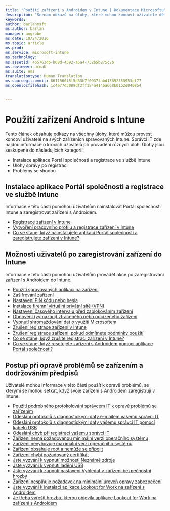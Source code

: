 ```yaml
---
title: "Použití zařízení s Androidem v Intune | Dokumentace Microsoftu"
description: "Seznam odkazů na úlohy, které mohou koncoví uživatelé dělat na svém mobilním zařízení s Androidem, pokud je zaregistrované v Intune"
keywords: 
author: barlanmsft
ms.author: barlan
manager: angrobe
ms.date: 10/24/2016
ms.topic: article
ms.prod: 
ms.service: microsoft-intune
ms.technology: 
ms.assetid: 465763db-b68d-4392-a5a4-732b5b875c2b
ms.reviewer: arnab
ms.suite: ems
translationtype: Human Translation
ms.sourcegitcommit: 8611566f5f5d33b7f0937fabd15892353953df77
ms.openlocfilehash: 1c4e77d3089df2ff184a414ba668b01b2d040854


---
```



# <a name="using-your-android-device-with-intune"></a>Použití zařízení Android s Intune

Tento článek obsahuje odkazy na všechny úlohy, které můžou provést koncoví uživatelé na svých zařízeních spravovaných Intune. Správci IT zde najdou informace o krocích uživatelů při provádění různých úloh. Úlohy jsou seskupené do následujících kategorií:

- Instalace aplikace Portál společnosti a registrace ve službě Intune
- Úlohy správy po registraci
- Problémy se shodou

## <a name="company-portal-app-installation-and-intune-enrollment"></a>Instalace aplikace Portál společnosti a registrace ve službě Intune

Informace v této části pomohou uživatelům nainstalovat Portál společnosti Intune a zaregistrovat zařízení s Androidem.

- [Registrace zařízení v Intune](enroll-your-device-in-Intune-android.md)
- [Vytvoření pracovního profilu a registrace zařízení v Intune](create-a-work-profile-and-enroll-your-device-in-intune-android.md)
- [Co se stane, když nainstalujete aplikaci Portál společnosti a zaregistrujete zařízení v Intune?](what-happens-if-you-install-the-company-portal-app-and-enroll-your-device-in-intune-android.md)

## <a name="things-users-can-do-when-their-device-is-enrolled-in-intune"></a>Možnosti uživatelů po zaregistrování zařízení do Intune

Informace v této části pomohou uživatelům provádět akce po zaregistrování zařízení s Androidem do Intune.

- [Použití spravovaných aplikací na zařízení](use-managed-apps-on-your-device-android.md)
- [Zašifrování zařízení](encrypt-your-device-android.md)
- [Nastavení PIN kódu nebo hesla](set-your-pin-or-password-android.md)
- [Instalace firemní virtuální privátní sítě (VPN)](install-your-companys-virtual-private-network-VPN-android.md)
- [Nastavení časového intervalu před zablokováním zařízení](set-the-amount-of-time-before-your-device-is-locked-android.md)
- [Obnovení (vymazání) ztraceného nebo odcizeného zařízení](reset-erase-your-lost-or-stolen-device-android.md)
- [Vypnutí shromažďování dat o využití Microsoftem](turn-off-microsoft-usage-data-collection-android.md)
- [Zrušení registrace zařízení v Intune](unenroll-your-device-from-intune-android.md)
- [Zrušení registrace zařízení, pokud odmítnete podmínky použití](unenroll-your-device-from-intune-if-you-declined-terms-of-use-android.md)
- [Co se stane, když zrušíte registraci zařízení v Intune?](what-happens-if-you-unenroll-your-device-from-intune-android.md)
- [Co se stane, když resetujete zařízení s Androidem pomocí aplikace Portál společnosti?](what-happens-if-you-reset-your-device-using-the-company-portal-android.md)
<!--- - [What is the Rights Management sharing app?](what-is-the-rms-sharing-app-android.md) --->

## <a name="steps-to-fix-device-and-compliance-issues"></a>Postup při opravě problémů se zařízením a dodržováním předpisů

Uživatelé mohou informace v této části použít k opravě problémů, se kterými se mohou setkat, když svoje zařízení s Androidem zaregistrují v Intune.

- [Použití podrobného protokolování správcem IT k opravě problémů se zařízením](use-verbose-logging-to-help-your-it-administrator-fix-device-issues-android.md)
- [Odeslání protokolů s diagnostickými daty e-mailem vašemu správci IT](send-diagnostic-data-logs-to-your-it-administrator-using-email-android.md)
- [Odeslání protokolů s diagnostickými daty vašemu správci IT pomocí kabelu USB](send-diagnostic-data-logs-to-your-it-administrator-using-a-usb-cable-android.md)
- [Odeslání chyb při registraci vašemu správci IT](send-enrollment-errors-to-your-it-administrator-android.md)
- [Zařízení nemá požadovanou minimální verzi operačního systému](you-need-to-update-your-android-device.md)
- [Zařízení nevyhovuje maximální verzi operačního systému](your-android-version-isnt-yet-supported.md)
- [Zařízení obsahuje root a nemůže se připojit](your-device-is-rooted-and-you-cant-connect-android.md)
- [Zařízení chybí požadovaný certifikát](your-device-is-missing-a-required-certificate-android.md)
- [Jste vyzváni k vypnutí možnosti Neznámé zdroje](you-are-asked-to-turn-off-unknown-sources-android.md)
- [Jste vyzváni k vypnutí ladění USB](you-are-asked-to-turn-off-usb-debugging-android.md)
- [Jste vyzváni k zapnutí nastavení Vyhledat v zařízení bezpečnostní hrozby](you-are-asked-to-turn-on-scan-device-for-security-threats-android.md)
- [Zařízení nesplňuje požadavek na minimální úroveň opravy zabezpečení](your-device-does-not-meet-the-minimum-security-patch-android.md)
- [Jste vyzváni k instalaci aplikace Lookout for Work na zařízení s Androidem](you-are-prompted-to-install-lookout-for-work-android.md)
- [Je třeba vyřešit hrozbu, kterou objevila aplikace Lookout for Work na zařízení s Androidem](you-need-to-resolve-a-threat-found-by-lookout-for-work-android.md)



<!--HONumber=Dec16_HO3-->


